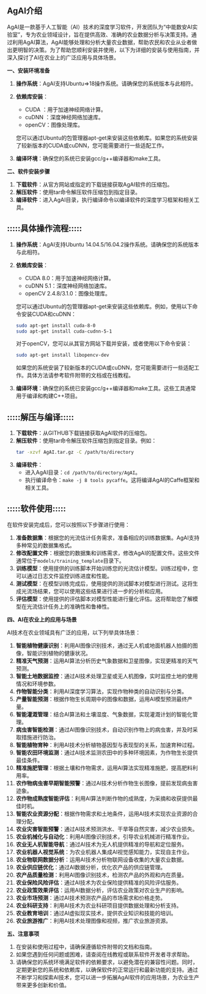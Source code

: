 **AgAI介绍**
---
AgAI是一款基于人工智能（AI）技术的深度学习软件，开发团队为“中能数安AI实验室”，专为农业领域设计，旨在提供高效、准确的农业数据分析与决策支持。通过利用AgAI算法，AgAI能够处理和分析大量农业数据，帮助农民和农业从业者做出更明智的决策。为了帮助您顺利安装并使用，以下为详细的安装与使用指南，并深入探讨了AI在农业上的广泛应用与具体场景。

**一、安装环境准备**

1. **操作系统**：AgAI支持Ubuntu=>18操作系统。请确保您的系统版本与此相符。
2. **依赖库安装**：
   - CUDA ：用于加速神经网络计算。
   - cuDNN ：深度神经网络加速库。
   - openCV：图像处理库。

   您可以通过Ubuntu的包管理器apt-get来安装这些依赖库。如果您的系统安装了较新版本的CUDA或cuDNN，您可能需要进行一些适配工作。

3. **编译环境**：确保您的系统已安装gcc/g++编译器和make工具。

**二、软件安装步骤**

1. **下载软件**：从官方网站或指定的下载链接获取AgAI软件的压缩包。
2. **解压软件**：使用tar命令解压软件压缩包到指定目录。
3. **编译软件**：进入AgAI目录，执行编译命令以编译软件的深度学习框架和相关工具。

 
**:::::具体操作流程:::::**
---
1. **操作系统**：AgAI支持Ubuntu 14.04.5/16.04.2操作系统。请确保您的系统版本与此相符。
2. **依赖库安装**：
   - CUDA 8.0：用于加速神经网络计算。
   - cuDNN 5.1：深度神经网络加速库。
   - openCV 2.4.8/3.1.0：图像处理库。

   您可以通过Ubuntu的包管理器apt-get来安装这些依赖库。例如，使用以下命令安装CUDA和cuDNN：
   ```bash
   sudo apt-get install cuda-8-0
   sudo apt-get install cuda-cudnn-5-1
   ```

   对于openCV，您可以从其官方网站下载并安装，或者使用以下命令安装：
   ```bash
   sudo apt-get install libopencv-dev
   ```

   如果您的系统安装了较新版本的CUDA或cuDNN，您可能需要进行一些适配工作。具体方法请参考软件附带的文档或在线教程。

3. **编译环境**：确保您的系统已安装gcc/g++编译器和make工具。这些工具通常用于编译和构建C++项目。

**:::::解压与编译:::::**
---
1. **下载软件**：从GITHUB下载链接获取AgAI软件的压缩包。
2. **解压软件**：使用tar命令解压软件压缩包到指定目录。例如：
   ```bash
   tar -xzvf AgAI.tar.gz -C /path/to/directory
   ```
3. **编译软件**：
   - 进入AgAI目录：`cd /path/to/directory/AgAI`。
   - 执行编译命令：`make -j 8 tools pycaffe`。这将编译AgAI的Caffe框架和相关工具。

**:::::软件使用:::::**
---
在软件安装完成后，您可以按照以下步骤进行使用：

1. **准备数据集**：根据您的光流估计任务需求，准备相应的训练数据集。AgAI支持多种常见的数据集格式。
2. **修改配置文件**：根据您的数据集和训练需求，修改AgAI的配置文件。这些文件通常位于`models/training_template`目录下。
3. **训练模型**：使用提供的训练脚本开始训练您的光流估计模型。训练过程中，您可以通过日志文件监控训练进度和性能。
4. **测试模型**：在模型训练完成后，使用提供的测试脚本对模型进行测试。这将生成光流场结果，您可以使用这些结果进行进一步的分析和应用。
5. **评估模型**：使用提供的评估脚本对模型性能进行量化评估。这将帮助您了解模型在光流估计任务上的准确性和鲁棒性。


 

**四、AI在农业上的应用与场景**

AI技术在农业领域具有广泛的应用，以下列举具体场景：

1. **智能植物健康识别**：利用AI图像识别技术，通过无人机或地面机器人拍摄的图像，智能识别植物的健康状况。
2. **精准天气预测**：运用AI算法分析历史气象数据和卫星图像，实现更精准的天气预测。
3. **智能土地数据监控**：通过AI技术处理卫星或无人机图像，实时监控土地的使用情况和环境参数。
4. **作物智能分类**：利用AI深度学习算法，实现作物种类的自动识别与分类。
5. **产量智能预测**：根据作物生长周期中的图像和数据，运用AI模型预测最终产量。
6. **智能灌溉管理**：结合AI算法和土壤湿度、气象数据，实现灌溉计划的智能化管理。
7. **病虫害智能检测**：通过AI图像识别技术，自动识别作物上的病虫害，并及时采取措施进行防治。
8. **智能植物育种**：利用AI技术分析植物基因型与表现型的关系，加速育种过程。
9. **智能农田环境监测**：通过AI技术监测农田中的多种环境因素，为作物生长提供最佳条件。
10. **精准施肥管理**：根据土壤和作物需求，运用AI算法实现精准施肥，提高肥料利用率。
11. **农作物病虫害早期智能预警**：通过AI技术分析作物生长图像，提前发现病虫害迹象。
12. **农作物成熟度智能评估**：利用AI算法判断作物的成熟度，为采摘和收获提供最佳时机。
13. **智能农业资源分配**：根据作物需求和土地条件，运用AI技术实现农业资源的合理分配。
14. **农业灾害智能预警**：通过AI技术预测洪水、干旱等自然灾害，减少农业损失。
15. **农业机械化与自动化**：利用AI图像识别技术，引导农业机械进行精准作业。
16. **农业无人机智能导航**：通过AI技术为无人机提供精准的导航和定位服务。
17. **农业机器人视觉系统**：为农业机器人集成AI视觉感知能力，实现自主作业。
18. **农业物联网数据分析**：运用AI技术分析物联网设备收集的大量农业数据。
19. **农业供应链优化**：通过AI数据分析，优化农产品的供应链管理。
20. **农产品质量检测**：利用AI图像识别技术，检测农产品的外观和内在质量。
21. **农业保险风险评估**：通过AI技术为农业保险提供精准的风险评估服务。
22. **农业政策效果评估**：运用AI数据分析，评估农业政策对农业生产的影响。
23. **农业市场预测**：通过AI技术预测农产品的市场需求和价格走势。
24. **农业科研支持**：利用AI技术为农业科研项目提供数据处理和分析支持。
25. **农业教育培训**：通过AI虚拟现实技术，提供农业知识和技能的培训。
26. **农业旅游推广**：利用AI技术处理图像和视频，推广农业旅游资源。

**五、注意事项**

1. 在安装和使用过程中，请确保遵循软件附带的文档和指南。
2. 如果您遇到任何问题或困难，请查阅在线教程或联系软件开发者寻求帮助。
3. 请确保您的系统环境满足软件的依赖要求，以避免潜在的兼容性问题。同时，定期更新您的系统和依赖库，以确保软件的正常运行和最新功能的支持。通过不断学习和探索AI技术，您可以进一步拓展AgAI软件的应用场景，为农业生产带来更多创新和价值。
